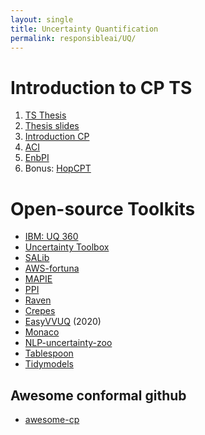 ```yaml
---
layout: single
title: Uncertainty Quantification
permalink: responsibleai/UQ/
---
```


# Introduction to CP TS
1. [TS Thesis](../../assets/share/BScThesis_DerckPrinzhorn.pdf)
2. [Thesis slides](../../assets/share/presentation_thesis.pdf)
3. [Introduction CP](https://arxiv.org/abs/2107.07511)
4. [ACI](https://arxiv.org/abs/2202.07282)
5. [EnbPI](https://proceedings.mlr.press/v139/xu21h.html)
6. Bonus: [HopCPT](https://arxiv.org/abs/2303.12783)


# Open-source Toolkits
- [IBM: UQ 360](https://uq360.res.ibm.com/)
- [Uncertainty Toolbox](https://github.com/uncertainty-toolbox/uncertainty-toolbox)
- [SALib](https://github.com/SALib/SALib)
- [AWS-fortuna](https://github.com/awslabs/fortuna)
- [MAPIE](https://github.com/scikit-learn-contrib/MAPIE/tree/master)
- [PPI](https://github.com/aangelopoulos/ppi_py)
- [Raven](https://github.com/idaholab/raven)
- [Crepes](https://github.com/henrikbostrom/crepes)
- [EasyVVUQ](https://github.com/UCL-CCS/EasyVVUQ) (2020)
- [Monaco](https://github.com/scottshambaugh/monaco)
- [NLP-uncertainty-zoo](https://dennisulmer.eu/nlp-uncertainty-zoo/)
- [Tablespoon](https://alexhallam.github.io/tablespoon/)
- [Tidymodels](https://www.tidymodels.org/)

## Awesome conformal github
- [awesome-cp](https://github.com/valeman/awesome-conformal-prediction)